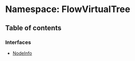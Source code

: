 # Namespace: FlowVirtualTree

## Table of contents

### Interfaces

* [NodeInfo](/en/auto-docs/free-layout-editor/interfaces/FlowVirtualTree.NodeInfo.md)
